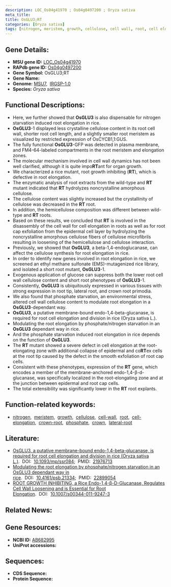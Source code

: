 ```yaml
---
description: LOC_Os04g41970 ; Os04g0497200 ; Oryza sativa
meta_title:
title: OsGLU3;RT
categories: [Oryza sativa]
tags: [nitrogen, meristem, growth, cellulose, cell wall, root, cell elongation, crown root, phosphate, crown, lateral root]
---
```


## Gene Details:
- **MSU gene ID:** [LOC_Os04g41970](http://rice.uga.edu/cgi-bin/ORF_infopage.cgi?orf=LOC_Os04g41970)  
- **RAPdb gene ID:** [Os04g0497200](https://rapdb.dna.affrc.go.jp/locus/?name=Os04g0497200)  
- **Gene Symbol:** OsGLU3;RT
- **Gene Name:**
- **Genome:**  [MSU7](http://rice.uga.edu/),&nbsp;&nbsp;[IRGSP-1.0](https://rapdb.dna.affrc.go.jp/download/irgsp1.html)
- **Species:** *Oryza sativa*

## Functional Descriptions:
   - Here, we further showed that **OsGLU3** is also dispensable for nitrogen starvation induced root elongation in rice.
   - **OsGLU3**-1 displayed less crystalline cellulose content in its root cell wall, shorter root cell length, and a slightly smaller root meristem as visualized by restricted expression of OsCYCB1,1:GUS.
   - The fully functional **OsGLU3**-GFP was detected in plasma membrane, and FM4-64-labeled compartments in the root meristem and elongation zones.
   - The molecular mechanism involved in cell wall dynamics has not been well clarified, although it is quite impo**RT**ant for organ growth.
   - We characterized a rice mutant, root growth inhibiting (**RT**), which is defective in root elongation.
   - The enzymatic analysis of root extracts from the wild-type and **RT** mutant indicated that **RT** hydrolyzes noncrystalline amorphous cellulose.
   - The cellulose content was slightly increased but the crystallinity of cellulose was decreased in the **RT** root.
   - In addition, the hemicellulose composition was different between wild-type and **RT** roots.
   - Based on these results, we concluded that **RT** is involved in the disassembly of the cell wall for cell elongation in roots as well as for root cap exfoliation from the epidermal cell layer by hydrolyzing the noncrystalline amorphous cellulose fibers of cellulose microfibrils resulting in loosening of the hemicellulose and cellulose interaction.
   - Previously, we showed that **OsGLU3**, a beta-1,4-endoglucanase, can affect the cellulose synthesis for root elongation in rice.
   - In order to identify new genes involved in root elongation in rice, we screened an ethyl methane sulfonate (EMS)-mutagenized rice library, and isolated a short root mutant, **OsGLU3**-1.
   - Exogenous application of glucose can suppress both the lower root cell wall cellulose content and short root phenotypes of **OsGLU3**-1.
   - Consistently, **OsGLU3** is ubiquitously expressed in various tissues with strong expression in root tip, lateral root, and crown root primodia.
   - We also found that phosphate starvation, an environmental stress, altered cell wall cellulose content to modulate root elongation in a **OsGLU3**-dependant way.
   - **OsGLU3**, a putative membrane-bound endo-1,4-beta-glucanase, is required for root cell elongation and division in rice (Oryza sativa L.).
   - Modulating the root elongation by phosphate/nitrogen starvation in an **OsGLU3** dependant way in rice.
   - And the phosphate starvation induced root elongation in rice depends on the function of **OsGLU3**.
   - The **RT** mutant showed a severe defect in cell elongation at the root-elongating zone with additional collapse of epidermal and co**RT**ex cells at the root tip caused by the defect in the smooth exfoliation of root cap cells.
   - Consistent with these phenotypes, expression of the **RT** gene, which encodes a member of the membrane-anchored endo-1,4-β-d-glucanase, was specifically localized in the root-elongating zone and at the junction between epidermal and root cap cells.
   - The total extensibility was significantly lower in the **RT** root explants.

## Function-related keywords:
   - [nitrogen](/tags/nitrogen/),&nbsp;&nbsp;[meristem](/tags/meristem/),&nbsp;&nbsp;[growth](/tags/growth/),&nbsp;&nbsp;[cellulose](/tags/cellulose/),&nbsp;&nbsp;[cell-wall](/tags/cell-wall/),&nbsp;&nbsp;[root](/tags/root/),&nbsp;&nbsp;[cell-elongation](/tags/cell-elongation/),&nbsp;&nbsp;[crown-root](/tags/crown-root/),&nbsp;&nbsp;[phosphate](/tags/phosphate/),&nbsp;&nbsp;[crown](/tags/crown/),&nbsp;&nbsp;[lateral-root](/tags/lateral-root/)

## Literature:
   - [OsGLU3, a putative membrane-bound endo-1,4-beta-glucanase, is required for root cell elongation and division in rice (Oryza sativa L.)](https://www.doi.org/10.1093/mp/ssr084).&nbsp;&nbsp;DOI:&nbsp;&nbsp;[10.1093/mp/ssr084](https://www.doi.org/10.1093/mp/ssr084);&nbsp;&nbsp;PMID:&nbsp;&nbsp;[21976713](https://pubmed.ncbi.nlm.nih.gov/21976713/)
   - [Modulating the root elongation by phosphate/nitrogen starvation in an OsGLU3 dependant way in rice](https://www.doi.org/10.4161/psb.21334).&nbsp;&nbsp;DOI:&nbsp;&nbsp;[10.4161/psb.21334](https://www.doi.org/10.4161/psb.21334);&nbsp;&nbsp;PMID:&nbsp;&nbsp;[22899054](https://pubmed.ncbi.nlm.nih.gov/22899054/)
   - [ROOT GROWTH INHIBITING, a Rice Endo-1,4-β-D-Glucanase, Regulates Cell Wall Loosening and is Essential for Root Elongation](https://www.doi.org/10.1007/s00344-011-9247-3).&nbsp;&nbsp;DOI:&nbsp;&nbsp;[10.1007/s00344-011-9247-3](https://www.doi.org/10.1007/s00344-011-9247-3)

## Related News:

## Gene Resources:
- **NCBI ID:**  [AB682995](http://www.ncbi.nlm.nih.gov/nuccore/AB682995)
- **UniProt accessions:** [](https://www.uniprot.org/uniprotkb//entry)

## Sequences:
- **CDS Sequence:**
- **Protein Sequence:**
